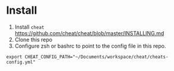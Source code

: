 # Install

1. Install `cheat` https://github.com/cheat/cheat/blob/master/INSTALLING.md
2. Clone this repo
3. Configure zsh or bashrc to point to the config file in this repo.
```
export CHEAT_CONFIG_PATH="~/Documents/workspace/cheat/cheats-config.yml"
```